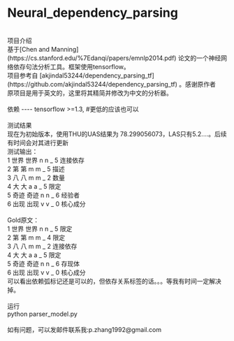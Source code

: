 # Neural_dependency_parsing
<br>
项目介绍<br>
基于[Chen and Manning](https://cs.stanford.edu/%7Edanqi/papers/emnlp2014.pdf) 论文的一个神经网络依存句法分析工具。框架使用tensorflow。<br>
项目参考自 [akjindal53244/dependency_parsing_tf](https://github.com/akjindal53244/dependency_parsing_tf) 。感谢原作者<br>
原项目是用于英文的，这里将其精简并修改为中文的分析器。<br>
<br>
依赖
----
tensorflow >=1.3, #更低的应该也可以<br>
<br>
测试结果<br>
现在为初始版本，使用THU的UAS结果为 78.299056073，LAS只有5.2....。后续有时间会对其进行更新<br>
测试输出：<br>
1 世界 世界 n n _ 5 连接依存<br>
2 第 第 m m _ 5 描述<br>
3 八 八 m m _ 2 数量<br>
4 大 大 a a _ 5 限定<br>
5 奇迹 奇迹 n n _ 6 经验者<br>
6 出现 出现 v v _ 0 核心成分<br>
<br>
Gold原文：<br>
1   世界    世界    n   n   _   5   限定    <br>
2   第  第  m   m   _   4   限定    <br>
3   八  八  m   m   _   2   连接依存    <br>
4   大  大  a   a   _   5   限定    <br>
5   奇迹    奇迹    n   n   _   6   存现体  <br>
6   出现    出现    v   v   _   0   核心成分<br>
可以看出依赖弧标记还是可以的，但依存关系标签的话。。。等我有时间一定解决掉。<br>
<br>
运行<br>
python parser_model.py<br>
<br>
如有问题，可以发邮件联系我:p.zhang1992@gmail.com
